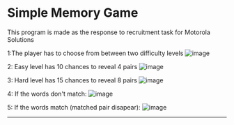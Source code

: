 # Simple Memory Game

This program is made as the response to recruitment task for Motorola Solutions

1:The player has to choose from between two difficulty levels
![image](https://user-images.githubusercontent.com/77444561/183447259-84dbf9e5-140a-43d0-b782-b53c6f681aac.png)

2: Easy level has 10 chances to reveal 4 pairs
![image](https://user-images.githubusercontent.com/77444561/183448106-1f7467ac-4d1b-41a4-9ebe-d435ebadb7d9.png)

3: Hard level has 15 chances to reveal 8 pairs
![image](https://user-images.githubusercontent.com/77444561/183448244-6211180a-9f2d-41c1-a986-8699408758ab.png)

4: If the words don't match:
![image](https://user-images.githubusercontent.com/77444561/183464832-1aedcd08-b835-45e3-9098-d93cfe30ad40.png)

5: If the words match (matched pair disapear):
![image](https://user-images.githubusercontent.com/77444561/183464961-f75f4c95-7d28-4515-88d1-af520d564748.png)

---------------------------------------------------------------------------------------------------------------
